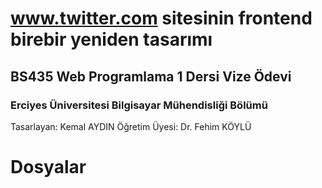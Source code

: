 # www.twitter.com sitesinin frontend birebir yeniden tasarımı
## BS435 Web Programlama 1 Dersi Vize Ödevi
### Erciyes Üniversitesi Bilgisayar Mühendisliği Bölümü

Tasarlayan: Kemal AYDIN Öğretim Üyesi: Dr. Fehim KÖYLÜ

# Dosyalar
